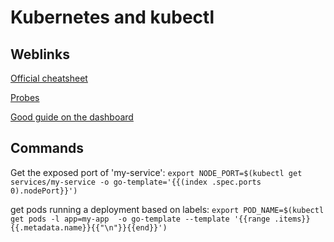 # Kubernetes and kubectl

## Weblinks

[Official cheatsheet](https://kubernetes.io/de/docs/reference/kubectl/cheatsheet/)

[Probes](https://kubernetes.io/docs/tasks/configure-pod-container/configure-liveness-readiness-startup-probes/#define-a-liveness-http-request)

[Good guide on the dashboard](https://www.replex.io/blog/how-to-install-access-and-add-heapster-metrics-to-the-kubernetes-dashboard)

## Commands

Get the exposed port of 'my-service':
`export NODE_PORT=$(kubectl get services/my-service -o go-template='{{(index .spec.ports 0).nodePort}}')`

get pods running a deployment based on labels:
`export POD_NAME=$(kubectl get pods -l app=my-app  -o go-template --template '{{range .items}}{{.metadata.name}}{{"\n"}}{{end}}')
`